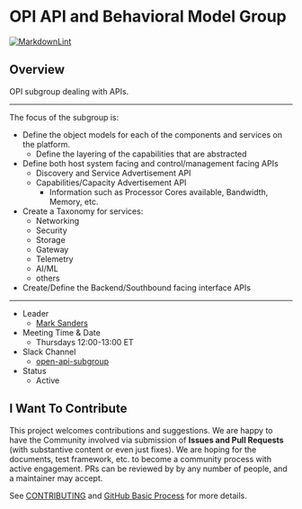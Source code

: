 # OPI API and Behavioral Model Group

[![MarkdownLint](https://github.com/opiproject/opi-api/actions/workflows/markdown.yml/badge.svg)](https://github.com/opiproject/opi-api/actions/workflows/markdown.yml)

## Overview

OPI subgroup dealing with APIs.

---
The focus of the subgroup is:

- Define the object models for each of the components and services on the platform.
  - Define the layering of the capabilities that are abstracted
- Define both host system facing and control/management facing APIs
  - Discovery and Service Advertisement API
  - Capabilities/Capacity Advertisement API
    - Information such as Processor Cores available, Bandwidth, Memory, etc.
- Create a Taxonomy for services:
  - Networking
  - Security
  - Storage
  - Gateway
  - Telemetry
  - AI/ML
  - others
- Create/Define the Backend/Southbound facing interface APIs

---

- Leader
  - [Mark Sanders](https://github.com/sandersms)
- Meeting Time & Date
  - Thursdays 12:00-13:00 ET
- Slack Channel
  - [open-api-subgroup](https://opi-project.slack.com/archives/C0344KMEAKB)
- Status
  - Active

## I Want To Contribute

This project welcomes contributions and suggestions.  We are happy to have the Community involved via submission of **Issues and Pull Requests** (with substantive content or even just fixes). We are hoping for the documents, test framework, etc. to become a community process with active engagement.  PRs can be reviewed by by any number of people, and a maintainer may accept.

See [CONTRIBUTING](https://github.com/opiproject/opi/blob/main/CONTRIBUTING.md) and [GitHub Basic Process](https://github.com/opiproject/opi/blob/main/doc-github-rules.md) for more details.
